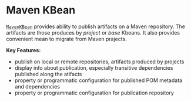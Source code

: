 # Maven KBean

<!-- autogen-doc -->


[`MavenKBean`](https://github.com/jeka-dev/jeka/blob/master/dev.jeka.core/src/main/java/dev/jeka/core/tool/builtins/tooling/maven/MavenKBean.java) provides ability to publish artifacts on a 
Maven repository. The artifacts are those produces by *project* or *base* Kbeans. 
It also provides convenient mean to migrate from Maven prajects.

**Key Features:**

- publish on local or remote repositories, artifacts produced by projects
- display info about publication, especially transitive dependencies published along the atifacts
- property or programmatic configuration for published POM metadata and dependencies
- property or programmatic configuration for publication repository

